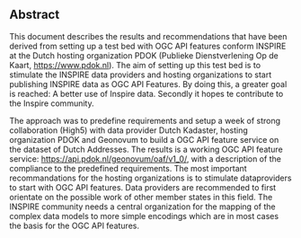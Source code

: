 ## Abstract

This document describes the results and recommendations that have been derived from setting up a test bed with OGC API features conform INSPIRE at the Dutch hosting organization PDOK (Publieke Dienstverlening Op de Kaart, https://www.pdok.nl).
The aim of setting up this test bed is to stimulate the INSPIRE data providers and hosting organizations to start publishing INSPIRE data as OGC API Features. By doing this, a greater goal is reached: A better use of Inspire data. Secondly it hopes te contribute to the Inspire community.

The approach was to predefine requirements and setup a week of strong collaboration (High5) with data provider Dutch Kadaster, hosting organization PDOK and Geonovum to build a OGC API feature service on the dataset of Dutch Addresses.
The results is a working OGC API feature service: https://api.pdok.nl/geonovum/oaf/v1_0/, with a description of the compliance to the predefined requirements.
The most important recommandations for the hosting organizations is to stimulate dataproviders to start with OGC API features. Data providers are recommended to first orientate on the possible work of other member states in this field. The INSPIRE community needs a central organization for the mapping of the complex data models to more simple encodings which are in most cases the basis for the OGC API features.

